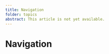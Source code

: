 ```yaml
---
title: Navigation
folder: topics
abstract: This article is not yet available.
---
```


# Navigation
